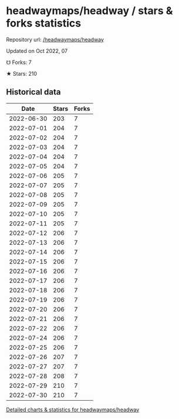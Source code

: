 # headwaymaps/headway / stars & forks statistics

Repository url: [/headwaymaps/headway](https://github.com/headwaymaps/headway)

Updated on Oct 2022, 07

☋ Forks: 7

★ Stars: 210

## Historical data
| Date | Stars | Forks |
|------|-------|-------|
| 2022-06-30 | 203 | 7 | 
| 2022-07-01 | 204 | 7 | 
| 2022-07-02 | 204 | 7 | 
| 2022-07-03 | 204 | 7 | 
| 2022-07-04 | 204 | 7 | 
| 2022-07-05 | 204 | 7 | 
| 2022-07-06 | 205 | 7 | 
| 2022-07-07 | 205 | 7 | 
| 2022-07-08 | 205 | 7 | 
| 2022-07-09 | 205 | 7 | 
| 2022-07-10 | 205 | 7 | 
| 2022-07-11 | 205 | 7 | 
| 2022-07-12 | 206 | 7 | 
| 2022-07-13 | 206 | 7 | 
| 2022-07-14 | 206 | 7 | 
| 2022-07-15 | 206 | 7 | 
| 2022-07-16 | 206 | 7 | 
| 2022-07-17 | 206 | 7 | 
| 2022-07-18 | 206 | 7 | 
| 2022-07-19 | 206 | 7 | 
| 2022-07-20 | 206 | 7 | 
| 2022-07-21 | 206 | 7 | 
| 2022-07-22 | 206 | 7 | 
| 2022-07-24 | 206 | 7 | 
| 2022-07-25 | 206 | 7 | 
| 2022-07-26 | 207 | 7 | 
| 2022-07-27 | 207 | 7 | 
| 2022-07-28 | 208 | 7 | 
| 2022-07-29 | 210 | 7 | 
| 2022-07-30 | 210 | 7 | 


[Detailed charts & statistics for headwaymaps/headway](https://reviewgithub.com/rep/headwaymaps/headway)
